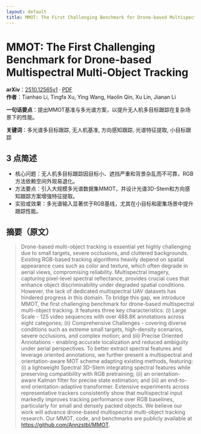 ```yaml
---
layout: default
title: MMOT: The First Challenging Benchmark for Drone-based Multispectral Multi-Object Tracking
---
```


# MMOT: The First Challenging Benchmark for Drone-based Multispectral Multi-Object Tracking
**arXiv**：[2510.12565v1](https://arxiv.org/abs/2510.12565) · [PDF](https://arxiv.org/pdf/2510.12565.pdf)  
**作者**：Tianhao Li, Tingfa Xu, Ying Wang, Haolin Qin, Xu Lin, Jianan Li  

**一句话要点**：提出MMOT基准与多光谱方案，以提升无人机多目标跟踪在复杂场景下的性能。

**关键词**：多光谱多目标跟踪, 无人机基准, 方向感知跟踪, 光谱特征提取, 小目标跟踪

## 3 点简述
- 核心问题：无人机多目标跟踪因目标小、遮挡严重和背景杂乱而不可靠，RGB方法依赖空间外观易退化。
- 方法要点：引入大规模多光谱数据集MMOT，并设计光谱3D-Stem和方向感知跟踪方案增强特征提取。
- 实验或效果：多光谱输入显著优于RGB基线，尤其在小目标和密集场景中提升跟踪性能。

## 摘要（原文）

> Drone-based multi-object tracking is essential yet highly challenging due to
> small targets, severe occlusions, and cluttered backgrounds. Existing RGB-based
> tracking algorithms heavily depend on spatial appearance cues such as color and
> texture, which often degrade in aerial views, compromising reliability.
> Multispectral imagery, capturing pixel-level spectral reflectance, provides
> crucial cues that enhance object discriminability under degraded spatial
> conditions. However, the lack of dedicated multispectral UAV datasets has
> hindered progress in this domain. To bridge this gap, we introduce MMOT, the
> first challenging benchmark for drone-based multispectral multi-object
> tracking. It features three key characteristics: (i) Large Scale - 125 video
> sequences with over 488.8K annotations across eight categories; (ii)
> Comprehensive Challenges - covering diverse conditions such as extreme small
> targets, high-density scenarios, severe occlusions, and complex motion; and
> (iii) Precise Oriented Annotations - enabling accurate localization and reduced
> ambiguity under aerial perspectives. To better extract spectral features and
> leverage oriented annotations, we further present a multispectral and
> orientation-aware MOT scheme adapting existing methods, featuring: (i) a
> lightweight Spectral 3D-Stem integrating spectral features while preserving
> compatibility with RGB pretraining; (ii) an orientation-aware Kalman filter for
> precise state estimation; and (iii) an end-to-end orientation-adaptive
> transformer. Extensive experiments across representative trackers consistently
> show that multispectral input markedly improves tracking performance over RGB
> baselines, particularly for small and densely packed objects. We believe our
> work will advance drone-based multispectral multi-object tracking research. Our
> MMOT, code, and benchmarks are publicly available at
> https://github.com/Annzstbl/MMOT.

